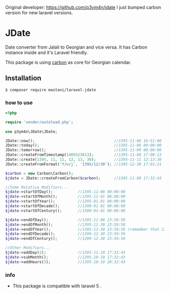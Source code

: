 Original developer: https://github.com/p3ym4n/jdate
I just bumped carbon version for new laravel versions.

# JDate

Date converter from Jalali to Georgian and vice versa. It has Carbon instance inside and it's Laravel friendly.

This package is using [carbon](https://github.com/briannesbitt/carbon) as core for Georgian calendar.

## Installation

```
$ composer require mastani/laravel-jdate
```

### how to use
 
```php
<?php

require 'vendor/autoload.php';
 
use p3ym4n\JDate\JDate;

JDate::now();                                   //1395-11-08 16:51:08
JDate::today();                                 //1395-11-08 00:00:00
JDate::tomorrow();                              //1395-11-09 00:00:00
JDate::createFromTimestamp(1485523813);         //1395-11-08 17:00:13
JDate::create(1395, 11, 11, 12, 13, 36);        //1395-11-11 12:13:36
JDate::createFromFormat('Y/n/j', '1395/12/30'); //1395-12-30 17:01:21

$carbon = new Carbon\Carbon();
$jdate = JDate::createFromCarbon($carbon);      //1395-11-08 17:32:43

//Some Relative Modifiers...
$jdate->startOfDay();           //1395-11-08 00:00:00
$jdate->startOfMonth();         //1395-11-01 00:00:00
$jdate->startOfYear();          //1395-01-01 00:00:00
$jdate->startOfDecade();        //1390-01-01 00:00:00
$jdate->startOfCentury();       //1300-01-01 00:00:00

$jdate->endOfDay();             //1395-11-08 23:59:59
$jdate->endOfMonth();           //1395-11-30 23:59:59
$jdate->endOfYear();            //1395-12-30 23:59:59 (remember that 1395 is a leap year)
$jdate->endOfDecade();          //1399-12-30 23:59:59
$jdate->endOfCentury();         //1399-12-30 23:59:59

//Other Modifiers...
$jdate->addDay(2);              //1395-11-10 17:32:43
$jdate->subMonth();             //1395-10-10 17:32:43
$jdate->addHours(3);            //1395-10-10 20:32:43
 ```

### info

- This package is compatible with laravel 5 .
 

